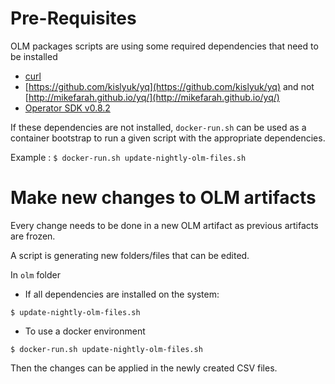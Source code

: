 # Pre-Requisites

OLM packages scripts are using some required dependencies that need to be installed
 - [curl](https://curl.haxx.se/)
 - [https://github.com/kislyuk/yq](https://github.com/kislyuk/yq) and not [http://mikefarah.github.io/yq/](http://mikefarah.github.io/yq/)
 - [Operator SDK v0.8.2](https://github.com/operator-framework/operator-sdk/blob/master/doc/user/install-operator-sdk.md)

If these dependencies are not installed, `docker-run.sh` can be used as a container bootstrap to run a given script with the appropriate dependencies.

Example : `$ docker-run.sh update-nightly-olm-files.sh`


# Make new changes to OLM artifacts

Every change needs to be done in a new OLM artifact as previous artifacts are frozen.

A script is generating new folders/files that can be edited.

In `olm` folder

- If all dependencies are installed on the system:
``` 
$ update-nightly-olm-files.sh
```

- To use a docker environment
``` 
$ docker-run.sh update-nightly-olm-files.sh
```

Then the changes can be applied in the newly created CSV files.
